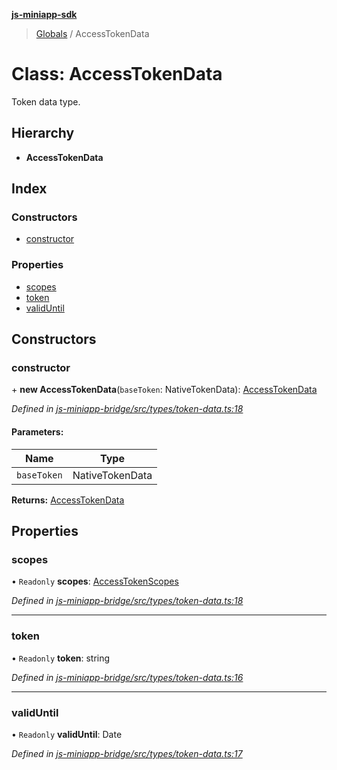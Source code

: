 **[js-miniapp-sdk](../README.md)**

> [Globals](../README.md) / AccessTokenData

# Class: AccessTokenData

Token data type.

## Hierarchy

* **AccessTokenData**

## Index

### Constructors

* [constructor](accesstokendata.md#constructor)

### Properties

* [scopes](accesstokendata.md#scopes)
* [token](accesstokendata.md#token)
* [validUntil](accesstokendata.md#validuntil)

## Constructors

### constructor

\+ **new AccessTokenData**(`baseToken`: NativeTokenData): [AccessTokenData](accesstokendata.md)

*Defined in [js-miniapp-bridge/src/types/token-data.ts:18](https://github.com/rakutentech/js-miniapp/blob/acdf92c/js-miniapp-bridge/src/types/token-data.ts#L18)*

#### Parameters:

Name | Type |
------ | ------ |
`baseToken` | NativeTokenData |

**Returns:** [AccessTokenData](accesstokendata.md)

## Properties

### scopes

• `Readonly` **scopes**: [AccessTokenScopes](accesstokenscopes.md)

*Defined in [js-miniapp-bridge/src/types/token-data.ts:18](https://github.com/rakutentech/js-miniapp/blob/acdf92c/js-miniapp-bridge/src/types/token-data.ts#L18)*

___

### token

• `Readonly` **token**: string

*Defined in [js-miniapp-bridge/src/types/token-data.ts:16](https://github.com/rakutentech/js-miniapp/blob/acdf92c/js-miniapp-bridge/src/types/token-data.ts#L16)*

___

### validUntil

• `Readonly` **validUntil**: Date

*Defined in [js-miniapp-bridge/src/types/token-data.ts:17](https://github.com/rakutentech/js-miniapp/blob/acdf92c/js-miniapp-bridge/src/types/token-data.ts#L17)*
